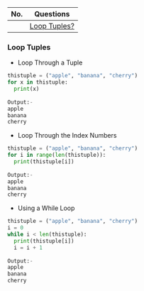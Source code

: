 |  No.  | Questions                    |
| :---: | ---------------------------- |
|       | [Loop Tuples?](#loop-tuples) |

###  Loop Tuples
* Loop Through a Tuple 
```python
thistuple = ("apple", "banana", "cherry")
for x in thistuple:
  print(x)
  
Output:- 
apple
banana
cherry
```
* Loop Through the Index Numbers
```python
thistuple = ("apple", "banana", "cherry")
for i in range(len(thistuple)):
  print(thistuple[i])
  
Output:-
apple
banana
cherry
```
*  Using a While Loop
```python
thistuple = ("apple", "banana", "cherry")
i = 0
while i < len(thistuple):
  print(thistuple[i])
  i = i + 1
  
Output:- 
apple
banana
cherry
```